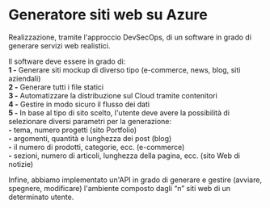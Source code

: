 # Generatore siti web su Azure
Realizzazione, tramite l'approccio DevSecOps, di un software in grado di generare servizi web realistici.

Il software deve essere in grado di:</br>
**1 -** Generare siti mockup di diverso tipo (e-commerce, news, blog, siti aziendali)</br>
**2 -** Generare tutti i file statici</br>
**3 -** Automatizzare la distribuzione sul Cloud tramite contenitori</br>
**4 -** Gestire in modo sicuro il flusso dei dati</br>
**5 -** In base al tipo di sito scelto, l'utente deve avere la possibilità di selezionare diversi parametri per la generazione:</br>
  **-** tema, numero progetti (sito Portfolio)</br>
  **-** argomenti, quantità e lunghezza dei post (blog)</br>
  **-** il numero di prodotti, categorie, ecc. (e-commerce)</br>
  **-** sezioni, numero di articoli, lunghezza della pagina, ecc. (sito Web di notizie)

Infine, abbiamo implementato un'API in grado di generare e gestire (avviare, spegnere, modificare) l'ambiente composto dagli “n” siti web di un determinato utente.
